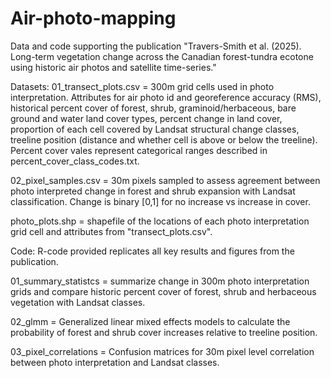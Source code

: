 # Air-photo-mapping
Data and code supporting the publication "Travers-Smith et al. (2025). Long-term vegetation change across the Canadian forest-tundra ecotone using historic air photos and satellite time-series."

Datasets:
01_transect_plots.csv = 300m grid cells used in photo interpretation. Attributes for air photo id and georeference accuracy (RMS), historical percent cover of forest, shrub, graminoid/herbaceous, bare ground and water land cover types, percent change in land cover, proportion of each cell covered by Landsat structural change classes, treeline position (distance and whether cell is above or below the treeline). Percent cover vales represent categorical ranges described in percent_cover_class_codes.txt. 

02_pixel_samples.csv = 30m pixels sampled to assess agreement between photo interpreted change in forest and shrub expansion with Landsat classification. Change is binary [0,1] for no increase vs increase in cover. 

photo_plots.shp = shapefile of the locations of each photo interpretation grid cell and attributes from "transect_plots.csv".   

Code: 
R-code provided replicates all key results and figures from the publication. 

01_summary_statistcs = summarize change in 300m photo interpretation grids and compare historic percent cover of forest, shrub and herbaceous vegetation with Landsat classes. 

02_glmm = Generalized linear mixed effects models to calculate the probability of forest and shrub cover increases relative to treeline position. 

03_pixel_correlations = Confusion matrices for 30m pixel level correlation between photo interpretation and Landsat classes.  

